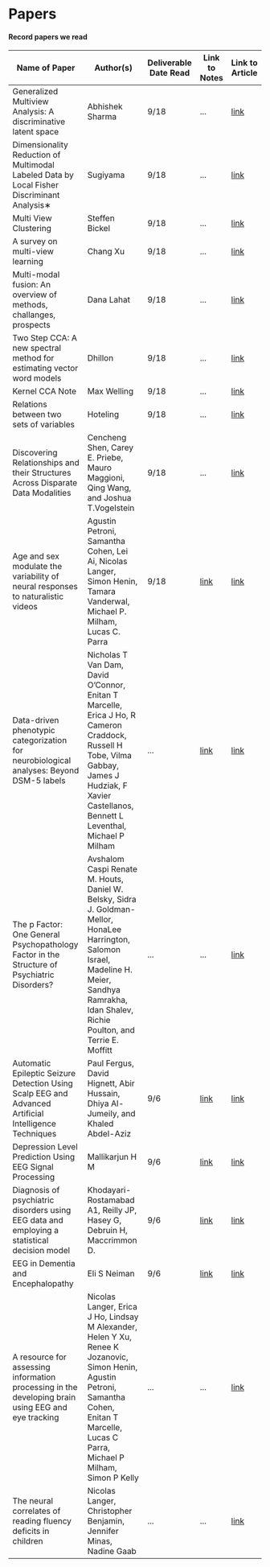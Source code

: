 # Papers
#### Record papers we read
  
| Name of Paper | Author(s) | Deliverable Date Read | Link to Notes | Link to Article |
| ------------- | --------- | ----------------------| ------------- | --------------- |
| Generalized Multiview Analysis: A discriminative latent space | Abhishek Sharma | 9/18 | ... | [link](http://ieeexplore.ieee.org/document/6247923/) |
| Dimensionality Reduction of Multimodal Labeled Data by Local Fisher Discriminant Analysis∗ | Sugiyama | 9/18 | ... | [link](http://www.jmlr.org/papers/volume8/sugiyama07b/sugiyama07b.pdf) |
| Multi View Clustering | Steffen Bickel | 9/18 | ... | [link](http://www.cs.uni-potsdam.de/ml/publications/icdm-2004.pdf) |
| A survey on multi-view learning | Chang Xu | 9/18 | ... | [link](https://arxiv.org/abs/1304.5634) |
| Multi-modal fusion: An overview of methods, challanges, prospects | Dana Lahat | 9/18 | ... | [link](https://hal.archives-ouvertes.fr/hal-01179853/file/Lahat_Adali_Jutten_DataFusion_2015.pdf) |
| Two Step CCA: A new spectral method for estimating vector word models | Dhillon | 9/18 | ... | [link](https://arxiv.org/pdf/1206.6403.pdf) |
| Kernel CCA Note | Max Welling | 9/18 | ... | [link](http://www.ics.uci.edu/~welling/classnotes/papers_class/kCCA.pdf) |
| Relations between two sets of variables | Hoteling | 9/18 | ... | [link](http://members.cbio.mines-paristech.fr/~jvert/svn/bibli/local/Hotelling1936Relation.pdf) |
| Discovering Relationships and their Structures Across Disparate Data Modalities | Cencheng Shen, Carey E. Priebe, Mauro Maggioni, Qing Wang, and Joshua T.Vogelstein | 9/18 | ... | [link](https://arxiv.org/pdf/1609.05148.pdf) |
| Age and sex modulate the variability of neural responses to naturalistic videos | Agustin Petroni, Samantha Cohen, Lei Ai, Nicolas Langer, Simon Henin, Tamara Vanderwal, Michael P. Milham, Lucas C. Parra | 9/18 | [link](https://github.com/NeuroDataDesign/eeg-panda-s17f18/blob/master/docs/nkumar14/papers/age-sex-variability-naturalistic-stimuli.md) | [link](http://www.biorxiv.org/content/early/2017/07/14/089060.full.pdf+html) |
| Data-driven phenotypic categorization for neurobiological analyses: Beyond DSM-5 labels | Nicholas T Van Dam, David O’Connor, Enitan T Marcelle, Erica J Ho, R Cameron Craddock, Russell H Tobe, Vilma Gabbay, James J Hudziak, F Xavier Castellanos, Bennett L Leventhal, Michael P Milham | ...  | [link](https://github.com/NeuroDataDesign/eeg-panda-s17f18/blob/master/docs/nkumar14/papers/data-driven-categorization.md) | [link](http://www.sciencedirect.com/science/article/pii/S0006322316325860) |
| The p Factor: One General Psychopathology Factor in the Structure of Psychiatric Disorders? | Avshalom Caspi Renate M. Houts, Daniel W. Belsky, Sidra J. Goldman-Mellor, HonaLee Harrington, Salomon Israel, Madeline H. Meier, Sandhya Ramrakha, Idan Shalev, Richie Poulton, and Terrie E. Moffitt | ... | ... | [link](https://www.ncbi.nlm.nih.gov/pmc/articles/PMC4209412/) |
| Automatic Epileptic Seizure Detection Using Scalp EEG and Advanced Artificial Intelligence Techniques | Paul Fergus, David Hignett, Abir Hussain, Dhiya Al-Jumeily, and Khaled Abdel-Aziz | 9/6 | [link](https://docs.google.com/document/d/1Pl82Dh15fBF12hfiJQ4s0gc2IurgA-K2dw1746Wa7iM/edit?usp=sharing) | [link](https://www.hindawi.com/journals/bmri/2015/986736/) |
| Depression Level Prediction Using EEG Signal Processing | Mallikarjun H M | 9/6 | [link](https://docs.google.com/document/d/1gbmYc4ea7XyumNKhId7-p0fsobH_0nU6VPQ5khAiDAk/edit?usp=sharing) | [link](https://www.deepdyve.com/lp/institute-of-electrical-and-electronics-engineers/depression-level-prediction-using-eeg-signal-processing-3mwha0cjto) |
| Diagnosis of psychiatric disorders using EEG data and employing a statistical decision model | Khodayari-Rostamabad A1, Reilly JP, Hasey G, Debruin H, Maccrimmon D. | 9/6 | [link](https://drive.google.com/file/d/0B7U7nZyDc8fLUW1fUXRiMkVEYXc/view?usp=sharing) | [link](https://www.ncbi.nlm.nih.gov/pubmed/21097280) |
| EEG in Dementia and Encephalopathy | Eli S Neiman | 9/6 | [link](https://github.com/NeuroDataDesign/eeg-panda-s17f18/blob/master/docs/nkumar14/papers/eeg-dementia.md) | [link](http://emedicine.medscape.com/article/1138235-overview) |
| A resource for assessing information processing in the developing brain using EEG and eye tracking | Nicolas Langer, Erica J Ho, Lindsay M Alexander, Helen Y Xu, Renee K Jozanovic, Simon Henin, Agustin Petroni, Samantha Cohen, Enitan T Marcelle, Lucas C Parra, Michael P Milham, Simon P Kelly | ... | ... | [link](https://www.ncbi.nlm.nih.gov/pmc/articles/PMC5387929/) |
| The neural correlates of reading fluency deficits in children | Nicolas Langer, Christopher Benjamin, Jennifer Minas, Nadine Gaab | ... | ... | [link](https://academic.oup.com/cercor/article/25/6/1441/298968/The-Neural-Correlates-of-Reading-Fluency-Deficits) |
